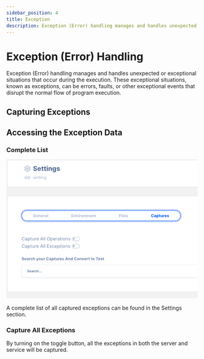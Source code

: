 ```yaml
---
sidebar_position: 4
title: Exception
description: Exception (Error) handling manages and handles unexpected or exceptional situations that occur during the execution
---
```

# Exception (Error) Handling

Exception (Error) handling manages and handles unexpected or exceptional situations that occur during the execution. These exceptional situations, known as exceptions, can be errors, faults, or other exceptional events that disrupt the normal flow of program execution.

## Capturing Exceptions

## Accessing the Exception Data

### Complete List

![Untitled](Capture/Untitled%201.png)

A complete list of all captured exceptions can be found in the Settings section.

### Capture All Exceptions

By turning on the toggle button, all the exceptions in both the server and service will be captured.